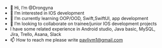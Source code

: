 - 👋 Hi, I’m @Drongyna
- 👀 I’m interested in IOS development
- 🌱 I’m currently learning OOP/OOD, Swift,SwiftUI, app development
- 💞️ I’m looking to collaborate on trainee/junior IOS development projects
- I have some related experience in Android studio, Java basic, MySQL, Jira, Trello, Asana, Slack
- 📫 How to reach me please write pavlivm1@gmail.com 

<!---
Drongyna/Drongyna is a ✨ special ✨ repository because its `README.md` (this file) appears on your GitHub profile.
You can click the Preview link to take a look at your changes.
--->
